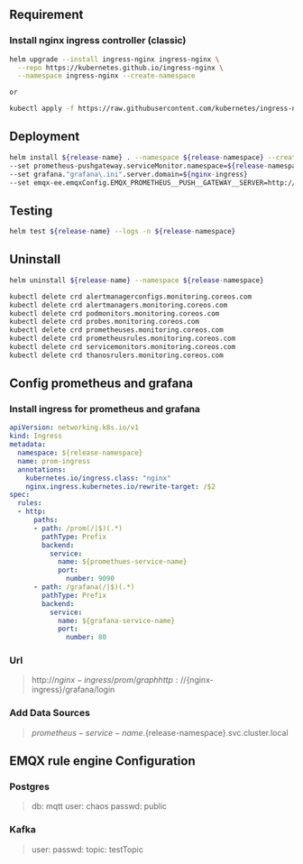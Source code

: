 ## Requirement
### Install nginx ingress controller (classic)
```bash
helm upgrade --install ingress-nginx ingress-nginx \
  --repo https://kubernetes.github.io/ingress-nginx \
  --namespace ingress-nginx --create-namespace

or

kubectl apply -f https://raw.githubusercontent.com/kubernetes/ingress-nginx/controller-v1.1.0/deploy/static/provider/cloud/deploy.yaml
```

## Deployment
```bash
helm install ${release-name} . --namespace ${release-namespace} --create-namespace \
--set prometheus-pushgateway.serviceMonitor.namespace=${release-namespace} \
--set grafana."grafana\.ini".server.domain=${nginx-ingress}
--set emqx-ee.emqxConfig.EMQX_PROMETHEUS__PUSH__GATEWAY__SERVER=http://${release-name}-prometheus-pushgateway.${release-namespace}.svc.cluster.local:9091
```

## Testing
```bash
helm test ${release-name} --logs -n ${release-namespace}
```

## Uninstall
```bash
helm uninstall ${release-name} --namespace ${release-namespace}

kubectl delete crd alertmanagerconfigs.monitoring.coreos.com
kubectl delete crd alertmanagers.monitoring.coreos.com
kubectl delete crd podmonitors.monitoring.coreos.com
kubectl delete crd probes.monitoring.coreos.com
kubectl delete crd prometheuses.monitoring.coreos.com
kubectl delete crd prometheusrules.monitoring.coreos.com
kubectl delete crd servicemonitors.monitoring.coreos.com
kubectl delete crd thanosrulers.monitoring.coreos.com
```

## Config prometheus and grafana
### Install ingress for prometheus and grafana
```yaml
apiVersion: networking.k8s.io/v1
kind: Ingress
metadata:
  namespace: ${release-namespace}
  name: prom-ingress
  annotations:
    kubernetes.io/ingress.class: "nginx"
    nginx.ingress.kubernetes.io/rewrite-target: /$2
spec:
  rules:
  - http:
      paths:
      - path: /prom(/|$)(.*)
        pathType: Prefix
        backend:
          service:
            name: ${promethues-service-name}
            port:
              number: 9090
      - path: /grafana(/|$)(.*)
        pathType: Prefix
        backend:
          service:
            name: ${grafana-service-name}
            port:
              number: 80
```

### Url
> http://${nginx-ingress}/prom/graph  
http://${nginx-ingress}/grafana/login

### Add Data Sources
> ${prometheus-service-name}.${release-namespace}.svc.cluster.local

## EMQX rule engine Configuration
### Postgres
> db: mqtt
> user: chaos
> passwd: public

### Kafka
> user:
> passwd:
> topic: testTopic
